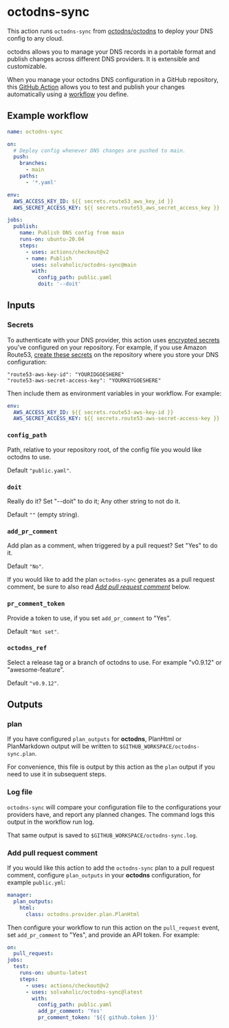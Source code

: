 # octodns-sync

This action runs `octodns-sync` from [octodns/octodns](https://github.com/octodns/octodns) to deploy your DNS config to any cloud.

octodns allows you to manage your DNS records in a portable format and publish changes across different DNS providers. It is extensible and customizable.

When you manage your octodns DNS configuration in a GitHub repository, this [GitHub Action](https://help.github.com/actions/getting-started-with-github-actions/about-github-actions) allows you to test and publish your changes automatically using a [workflow](https://help.github.com/actions/configuring-and-managing-workflows) you define.

## Example workflow

```yaml
name: octodns-sync

on:
  # Deploy config whenever DNS changes are pushed to main.
  push:
    branches:
      - main
    paths:
      - '*.yaml'

env:
  AWS_ACCESS_KEY_ID: ${{ secrets.route53_aws_key_id }}
  AWS_SECRET_ACCESS_KEY: ${{ secrets.route53_aws_secret_access_key }}

jobs:
  publish:
    name: Publish DNS config from main
    runs-on: ubuntu-20.04
    steps:
      - uses: actions/checkout@v2
      - name: Publish
        uses: solvaholic/octodns-sync@main
        with:
          config_path: public.yaml
          doit: '--doit'
```

## Inputs

### Secrets

To authenticate with your DNS provider, this action uses
[encrypted secrets](https://help.github.com/actions/configuring-and-managing-workflows/creating-and-storing-encrypted-secrets#about-encrypted-secrets)
you've configured on your repository. For example, if you use Amazon
Route53, [create these secrets](https://help.github.com/actions/configuring-and-managing-workflows/creating-and-storing-encrypted-secrets#creating-encrypted-secrets)
on the repository where you store your DNS configuration:

```text
"route53-aws-key-id": "YOURIDGOESHERE"
"route53-aws-secret-access-key": "YOURKEYGOESHERE"
```

Then include them as environment variables in your workflow. For example:

```yaml
env:
  AWS_ACCESS_KEY_ID: ${{ secrets.route53-aws-key-id }}
  AWS_SECRET_ACCESS_KEY: ${{ secrets.route53-aws-secret-access-key }}
```

### `config_path`

Path, relative to your repository root, of the config file you would like octodns to use.

Default `"public.yaml"`.

### `doit`

Really do it? Set "--doit" to do it; Any other string to not do it.

Default `""` (empty string).

### `add_pr_comment`

Add plan as a comment, when triggered by a pull request? Set "Yes" to do it.

Default `"No"`.

If you would like to add the plan `octodns-sync` generates as a pull request comment, be sure to also read [_Add pull request comment_](#add-pull-request-comment) below.

### `pr_comment_token`

Provide a token to use, if you set `add_pr_comment` to "Yes".

Default `"Not set"`.

### `octodns_ref`

Select a release tag or a branch of octodns to use. For example "v0.9.12" or "awesome-feature".

Default `"v0.9.12"`.

## Outputs

### plan

If you have configured `plan_outputs` for **octodns**, PlanHtml or PlanMarkdown output will be written to `$GITHUB_WORKSPACE/octodns-sync.plan`.

For convenience, this file is output by this action as the `plan` output if you need to use it in subsequent steps.

### Log file

`octodns-sync` will compare your configuration file to the configurations your providers have, and report any planned changes. The command logs this output in the workflow run log.

That same output is saved to `$GITHUB_WORKSPACE/octodns-sync.log`.

### Add pull request comment

If you would like this action to add the `octodns-sync` plan to a pull request comment, configure `plan_outputs` in your **octodns** configuration, for example `public.yml`:

```yaml
manager:
  plan_outputs:
    html:
      class: octodns.provider.plan.PlanHtml
```

Then configure your workflow to run this action on the `pull_request` event, set `add_pr_comment` to "Yes", and provide an API token. For example:

```yaml
on:
  pull_request:
jobs:
  test:
    runs-on: ubuntu-latest
    steps:
      - uses: actions/checkout@v2
      - uses: solvaholic/octodns-sync@latest
        with:
          config_path: public.yaml
          add_pr_comment: 'Yes'
          pr_comment_token: '${{ github.token }}'
```

